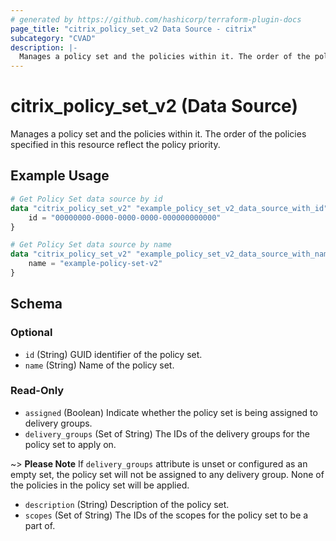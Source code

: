 ```yaml
---
# generated by https://github.com/hashicorp/terraform-plugin-docs
page_title: "citrix_policy_set_v2 Data Source - citrix"
subcategory: "CVAD"
description: |-
  Manages a policy set and the policies within it. The order of the policies specified in this resource reflect the policy priority.
---
```


# citrix_policy_set_v2 (Data Source)

Manages a policy set and the policies within it. The order of the policies specified in this resource reflect the policy priority.

## Example Usage

```terraform
# Get Policy Set data source by id
data "citrix_policy_set_v2" "example_policy_set_v2_data_source_with_id" {
    id = "00000000-0000-0000-0000-000000000000"
}

# Get Policy Set data source by name
data "citrix_policy_set_v2" "example_policy_set_v2_data_source_with_name" {
    name = "example-policy-set-v2"
}
```

<!-- schema generated by tfplugindocs -->
## Schema

### Optional

- `id` (String) GUID identifier of the policy set.
- `name` (String) Name of the policy set.

### Read-Only

- `assigned` (Boolean) Indicate whether the policy set is being assigned to delivery groups.
- `delivery_groups` (Set of String) The IDs of the delivery groups for the policy set to apply on.

~> **Please Note** If `delivery_groups` attribute is unset or configured as an empty set, the policy set will not be assigned to any delivery group. None of the policies in the policy set will be applied.
- `description` (String) Description of the policy set.
- `scopes` (Set of String) The IDs of the scopes for the policy set to be a part of.